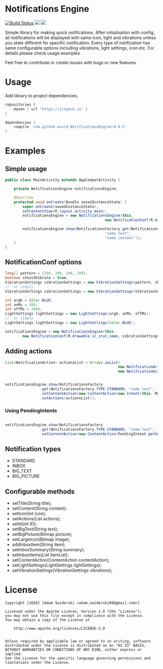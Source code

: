 # Notifications Engine 
[![Build Status](https://travis-ci.org/asvid/NotificationsEngine.svg?branch=master)](https://travis-ci.org/asvid/NotificationsEngine)
[![](https://jitpack.io/v/asvid/NotificationsEngine.svg)](https://jitpack.io/#asvid/NotificationsEngine)
<a href="http://www.methodscount.com/?lib=com.github.asvid%3ANotificationsEngine%3A0.0.5"><img src="https://img.shields.io/badge/Methods and size-49 | 7 KB-e91e63.svg"/></a>


Simple library for making quick notifications. After initialisation with config, all notifications will be displayed with same icon, light and vibrations unless you state different for specific notification. 
Every type of notification has same configurable options including vibrations, light settings, icon etc. For details please check usage examples.

Feel free to contribute or create issues with bugs or new features.
 
# Usage
Add library to project dependencies.

```groovy
repositories {
    maven { url "https://jitpack.io" }
}

dependencies {
    compile 'com.github.asvid:NotificationsEngine:0.0.5'
}
```
# Examples

## Simple usage
```java
public class MainActivity extends AppCompatActivity {

    private NotificationsEngine notificationsEngine;

    @Override
    protected void onCreate(Bundle savedInstanceState) {
        super.onCreate(savedInstanceState);
        setContentView(R.layout.activity_main);
        notificationsEngine = new NotificationsEngine(this,
                                              new NotificationConf(R.drawable.ic_stat_name));

        notificationsEngine.show(NotificationsFactory.get(NotificationsFactory.TYPE.STANDARD,
                                              "some text", 
                                              "some content"));
    }
}
```
## NotificationConf options
```java
long[] pattern = {100, 200, 100, 200};
boolean shouldVibrate = true;
VibrationSettings vibrationSettings = new VibrationSettings(pattern, shouldVibrate);
//  or simply
VibrationSettings vibrationSettings = new VibrationSettings(VibrationSettings.STD_VIBRATION);

int argb = Color.BLUE;
int onMs = 300;
int offMs = 3000;
LightSettings lightSettings = new LightSettings(argb, onMs, offMs);
//  or simply
LightSettings lightSettings = new LightSettings(Color.BLUE); 

notificationsEngine = new NotificationsEngine(this,
        new NotificationConf(R.drawable.ic_stat_name, vibrationSettings, lightSettings).setSameID(false));
```


## Adding actions
```java
List<NotificationAction> actionsList = Arrays.asList(
                                                    new NotificationAction("action", intent, this),
                                                    new NotificationAction("action 2", intent, this));


notificationsEngine.show(NotificationsFactory
                .get(NotificationsFactory.TYPE.STANDARD, "some text", "some content")
                .setContentAction(new ContentAction(new Intent(this, MainActivity.class), this))
                .setActions(actionsList));
```
### Using PendingIntents
```java

notificationsEngine.show(NotificationsFactory
                .get(NotificationsFactory.TYPE.STANDARD, "some text", "some content")
                .setContentAction(new ContentAction(PendingIntent.getService(context, 0, intent, 0))));
```

## Notification types
- STANDARD
- INBOX
- BIG_TEXT
- BIG_PICTURE

## Configurable methods
- setTitle(String title);
- setContent(String content);
- setIcon(int icon);
- setActions(List<NotificationAction> actions);
- setId(int ID);
- setBigText(String text);
- setBigPicture(Bitmap picture);
- setLargeIcon(Bitmap image);
- addInboxItem(String item);
- setInboxSummary(String summary);
- setInboxItems(List<String> itemList);
- setContentAction(ContentAction contentAction);
- setLightSettings(LightSettings lightSettings);
- setVibrationSettings(VibrationSettings vibrations);

# License

    Copyright [2016] [Adam Świderski <adam.swiderski89@gmail.com>]
    
    Licensed under the Apache License, Version 2.0 (the "License");
    you may not use this file except in compliance with the License.
    You may obtain a copy of the License at
    
    	http://www.apache.org/licenses/LICENSE-2.0
        
    
    Unless required by applicable law or agreed to in writing, software
    distributed under the License is distributed on an "AS IS" BASIS,
    WITHOUT WARRANTIES OR CONDITIONS OF ANY KIND, either express or implied.
    See the License for the specific language governing permissions and
    limitations under the License.
